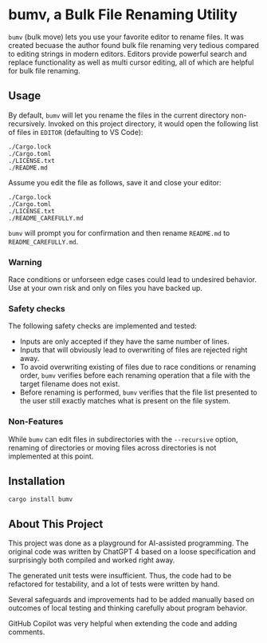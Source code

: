 # bumv, a Bulk File Renaming Utility

`bumv` (bulk move) lets you use your favorite editor to rename files.
It was created becuase the author found bulk file renaming very tedious compared to editing strings in modern editors. Editors provide powerful search and replace functionality as well as multi cursor editing, all of which are helpful for bulk file renaming.

## Usage

By default, `bumv` will let you rename the files in the current directory non-recursively.
Invoked on this project directory, it would open the following list of files in `EDITOR` (defaulting to VS Code):

```
./Cargo.lock
./Cargo.toml
./LICENSE.txt
./README.md
```

Assume you edit the file as follows, save it and close your editor:

```
./Cargo.lock
./Cargo.toml
./LICENSE.txt
./README_CAREFULLY.md
```

`bumv` will prompt you for confirmation and then rename `README.md` to `README_CAREFULLY.md`.

### Warning

Race conditions or unforseen edge cases could lead to undesired behavior. Use at your own risk and only on files you have backed up.

### Safety checks

The following safety checks are implemented and tested:

- Inputs are only accepted if they have the same number of lines.
- Inputs that will obviously lead to overwriting of files are rejected right away.
- To avoid overwriting existing of files due to race conditions or renaming order, `bumv` verifies before each renaming operation that a file with the target filename does not exist.
- Before renaming is performed, `bumv` verifies that the file list presented to the user still exactly matches what is present on the file system.

### Non-Features

While `bumv` can edit files in subdirectories with the `--recursive` option, renaming of directories or moving files across directories is not implemented at this point.

## Installation

`cargo install bumv`

## About This Project

This project was done as a playground for AI-assisted programming. The original code was written by ChatGPT 4 based on a loose specification and surprisingly both compiled and worked right away.

The generated unit tests were insufficient. Thus, the code had to be refactored for testability, and a lot of tests were written by hand.

Several safeguards and improvements had to be added manually based on outcomes of local testing and thinking carefully about program behavior.

GitHub Copilot was very helpful when extending the code and adding comments.
